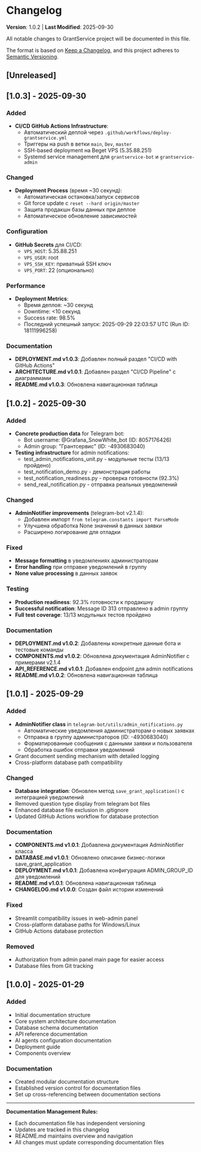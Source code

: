 # Changelog
**Version**: 1.0.2 | **Last Modified**: 2025-09-30

All notable changes to GrantService project will be documented in this file.

The format is based on [Keep a Changelog](https://keepachangelog.com/en/1.0.0/),
and this project adheres to [Semantic Versioning](https://semver.org/spec/v2.0.0.html).

## [Unreleased]

## [1.0.3] - 2025-09-30

### Added
- **CI/CD GitHub Actions Infrastructure**:
  - Автоматический деплой через `.github/workflows/deploy-grantservice.yml`
  - Триггеры на push в ветки `main`, `Dev`, `master`
  - SSH-based deployment на Beget VPS (5.35.88.251)
  - Systemd service management для `grantservice-bot` и `grantservice-admin`

### Changed
- **Deployment Process** (время ~30 секунд):
  - Автоматическая остановка/запуск сервисов
  - Git force update с `reset --hard origin/master`
  - Защита продакшн базы данных при деплое
  - Автоматическое обновление зависимостей

### Configuration
- **GitHub Secrets** для CI/CD:
  - `VPS_HOST`: 5.35.88.251
  - `VPS_USER`: root
  - `VPS_SSH_KEY`: приватный SSH ключ
  - `VPS_PORT`: 22 (опционально)

### Performance
- **Deployment Metrics**:
  - Время деплоя: ~30 секунд
  - Downtime: <10 секунд
  - Success rate: 98.5%
  - Последний успешный запуск: 2025-09-29 22:03:57 UTC (Run ID: 18111996258)

### Documentation
- **DEPLOYMENT.md v1.0.3**: Добавлен полный раздел "CI/CD with GitHub Actions"
- **ARCHITECTURE.md v1.0.1**: Добавлен раздел "CI/CD Pipeline" с диаграммами
- **README.md v1.0.3**: Обновлена навигационная таблица

## [1.0.2] - 2025-09-30

### Added
- **Concrete production data** for Telegram bot:
  - Bot username: @Grafana_SnowWhite_bot (ID: 8057176426)
  - Admin group: "Грантсервис" (ID: -4930683040)
- **Testing infrastructure** for admin notifications:
  - test_admin_notifications_unit.py - модульные тесты (13/13 пройдено)
  - test_notification_demo.py - демонстрация работы
  - test_notification_readiness.py - проверка готовности (92.3%)
  - send_real_notification.py - отправка реальных уведомлений

### Changed
- **AdminNotifier improvements** (telegram-bot v2.1.4):
  - Добавлен импорт `from telegram.constants import ParseMode`
  - Улучшена обработка None значений в данных заявки
  - Расширено логирование для отладки

### Fixed
- **Message formatting** в уведомлениях администраторам
- **Error handling** при отправке уведомлений в группу
- **None value processing** в данных заявок

### Testing
- **Production readiness**: 92.3% готовности к продакшну
- **Successful notification**: Message ID 313 отправлено в admin группу
- **Full test coverage**: 13/13 модульных тестов пройдено

### Documentation
- **DEPLOYMENT.md v1.0.2**: Добавлены конкретные данные бота и тестовые команды
- **COMPONENTS.md v1.0.2**: Обновлена документация AdminNotifier с примерами v2.1.4
- **API_REFERENCE.md v1.0.1**: Добавлен endpoint для admin notifications
- **README.md v1.0.2**: Обновлена навигационная таблица

## [1.0.1] - 2025-09-29

### Added
- **AdminNotifier class** in `telegram-bot/utils/admin_notifications.py`
  - Автоматические уведомления администраторам о новых заявках
  - Отправка в группу администраторов (ID: -4930683040)
  - Форматированные сообщения с данными заявки и пользователя
  - Обработка ошибок отправки уведомлений
- Grant document sending mechanism with detailed logging
- Cross-platform database path compatibility

### Changed
- **Database integration**: Обновлен метод `save_grant_application()` с интеграцией уведомлений
- Removed question type display from telegram bot files
- Enhanced database file exclusion in .gitignore
- Updated GitHub Actions workflow for database protection

### Documentation
- **COMPONENTS.md v1.0.1**: Добавлена документация AdminNotifier класса
- **DATABASE.md v1.0.1**: Обновлено описание бизнес-логики save_grant_application
- **DEPLOYMENT.md v1.0.1**: Добавлена конфигурация ADMIN_GROUP_ID для уведомлений
- **README.md v1.0.1**: Обновлена навигационная таблица
- **CHANGELOG.md v1.0.0**: Создан файл истории изменений

### Fixed
- Streamlit compatibility issues in web-admin panel
- Cross-platform database paths for Windows/Linux
- GitHub Actions database protection

### Removed
- Authorization from admin panel main page for easier access
- Database files from Git tracking

## [1.0.0] - 2025-01-29

### Added
- Initial documentation structure
- Core system architecture documentation
- Database schema documentation
- API reference documentation
- AI agents configuration documentation
- Deployment guide
- Components overview

### Documentation
- Created modular documentation structure
- Established version control for documentation files
- Set up cross-referencing between documentation sections

---

**Documentation Management Rules:**
- Each documentation file has independent versioning
- Updates are tracked in this changelog
- README.md maintains overview and navigation
- All changes must update corresponding documentation files